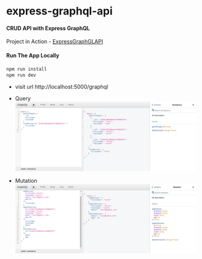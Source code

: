 # express-graphql-api

#### CRUD API with Express GraphQL

Project in Action - [ExpressGraphGLAPI](https://expressgraphql-api.herokuapp.com/graphql)

#### Run The App Locally

```sh
npm run install
npm run dev
```

- visit url http://localhost:5000/graphql

- Query
![ExpressGraphGLAPI](screenshots/query.png)

- Mutation
![ExpressGraphGLAPI](screenshots/mutation.png)